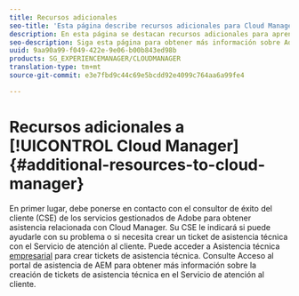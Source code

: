 ```yaml
---
title: Recursos adicionales
seo-title: 'Esta página describe recursos adicionales para Cloud Manager. '
description: En esta página se destacan recursos adicionales para aprender a utilizar Adobe AEM Cloud Manager.
seo-description: Siga esta página para obtener más información sobre Adobe AEM Cloud Manager.
uuid: 9aa90a99-f049-422e-9e06-b00b843ed98b
products: SG_EXPERIENCEMANAGER/CLOUDMANAGER
translation-type: tm+mt
source-git-commit: e3e7fbd9c44c69e5bcdd92e4099c764aa6a99fe4

---
```



# Recursos adicionales a [!UICONTROL Cloud Manager]{#additional-resources-to-cloud-manager}

En primer lugar, debe ponerse en contacto con el consultor de éxito del cliente (CSE) de los servicios gestionados de Adobe para obtener asistencia relacionada con Cloud Manager.
Su CSE le indicará si puede ayudarle con su problema o si necesita crear un ticket de asistencia técnica con el Servicio de atención al cliente.
Puede acceder a Asistencia técnica [empresarial](https://helpx.adobe.com/contact/enterprise-support.ec.html) para crear tickets de asistencia técnica. Consulte Acceso al portal de asistencia de AEM para obtener más información sobre la creación de tickets de asistencia técnica en el Servicio de atención al cliente.


